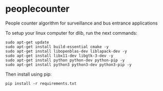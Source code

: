 # peoplecounter
People counter algorithm for surveillance and bus entrance applications

To setup your linux computer for dlib, run the next commands:

```
sudo apt-get update
sudo apt-get install build-essential cmake -y
sudo apt-get install libopenblas-dev liblapack-dev -y
sudo apt-get install libx11-dev libgtk-3-dev -y
sudo apt-get install python python-dev python-pip -y
sudo apt-get install python3 python3-dev python3-pip -y
```

Then install using pip:

```
pip install -r requirements.txt
```

